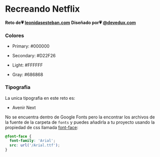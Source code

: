 # Recreando Netflix

**Reto de💗 [leonidasesteban.com](https://leonidasesteban.com/)**
**Diseñado por💗 [@devedux.com](https://github.com/cristhianLaurente)**

### Colores

<!-- Negro -->
- Primary: #000000
<!-- Rojo -->
- Secondary: #D22F26
<!-- Blanco -->
- Light: #FFFFFF
<!-- Gris -->
- Gray: #686868

### Tipografia

La unica tipografia en este reto es:

- Avenir Next

No se encuentra dentro de Google Fonts pero la encontrar los archivos de la fuente de la carpeta de `fonts` y puedes añadirla a tu proyecto usando la propiedad de css llamada [font-face](https://developer.mozilla.org/es/docs/Web/CSS/@font-face):

```css
@font-face {
  font-family: 'Arial';
  src: url('/Arial.ttf');
}
```
